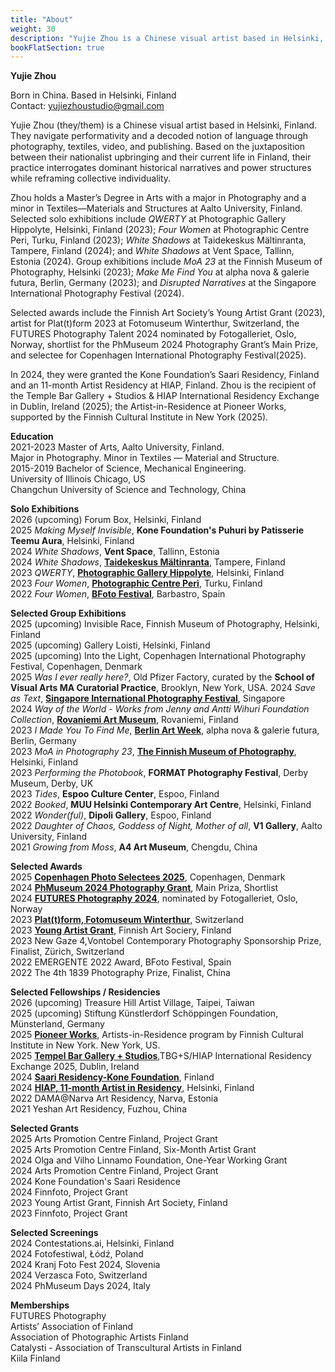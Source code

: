 ```yaml
---
title: "About"
weight: 30
description: "Yujie Zhou is a Chinese visual artist based in Helsinki, Finland. They navigate performativity and a decoded notion of language through photography, textiles, video, and publishing. Based on the juxtaposition between their nationalist upbringing and their current life in Diapora, their practice interrogates dominant historical narratives and power structures while reframing collective individuality.instagram:@yujie.jpg"
bookFlatSection: true
---
```


**Yujie Zhou**   

Born in China. Based in Helsinki, Finland    
Contact: yujiezhoustudio@gmail.com

Yujie Zhou (they/them) is a Chinese visual artist based in Helsinki, Finland. They navigate performativity and a decoded notion of language through photography, textiles, video, and publishing. Based on the juxtaposition between their nationalist upbringing and their current life in Finland, their practice interrogates dominant historical narratives and power structures while reframing collective individuality.

Zhou holds a Master’s Degree in Arts with a major in Photography and a minor in Textiles—Materials and Structures at Aalto University, Finland. Selected solo exhibitions include *QWERTY* at Photographic Gallery Hippolyte, Helsinki, Finland (2023); *Four Women* at Photographic Centre Peri, Turku, Finland (2023); *White Shadows* at Taidekeskus Mältinranta, Tampere, Finland (2024); and *White Shadows* at Vent Space, Tallinn, Estonia (2024). Group exhibitions include *MoA 23* at the Finnish Museum of Photography, Helsinki (2023); *Make Me Find You* at alpha nova & galerie futura, Berlin, Germany (2023); and *Disrupted Narratives* at the Singapore International Photography Festival (2024).

Selected awards include the Finnish Art Society’s Young Artist Grant (2023), artist for Plat(t)form 2023 at Fotomuseum Winterthur, Switzerland, the FUTURES Photography Talent 2024 nominated by Fotogalleriet, Oslo, Norway, shortlist for the PhMuseum 2024 Photography Grant’s Main Prize, and selectee for Copenhagen International Photography Festival(2025).

In 2024, they were granted the Kone Foundation’s Saari Residency, Finland and an 11-month Artist Residency at HIAP, Finland. Zhou is the recipient of the Temple Bar Gallery + Studios & HIAP International Residency Exchange in Dublin, Ireland (2025); the Artist-in-Residence at Pioneer Works, supported by the Finnish Cultural Institute in New York (2025). 


**Education**    
2021-2023	Master of Arts, Aalto University, Finland.        
		Major in Photography. Minor in Textiles — Material and Structure.          
2015-2019	Bachelor of Science, Mechanical Engineering.       
 		University of Illinois Chicago, US       
		Changchun University of Science and Technology, China 



**Solo Exhibitions**  
2026 (upcoming) Forum Box, Helsinki, Finland        
2025 *Making Myself Invisible*,  **Kone Foundation's Puhuri by Patisserie Teemu Aura**, Helsinki, Finland      
2024 *White Shadows*, **Vent Space**, Tallinn, Estonia    
2024  *White Shadows*, [**Taidekeskus Mältinranta**](https://maltinranta.fi/yujie-zhou/), Tampere, Finland   
2023 *QWERTY*, [**Photographic Gallery Hippolyte**](https://hippolyte.fi/en/nayttely/yujie-zhou/), Helsinki, Finland    
2023 *Four Women*, [**Photographic Centre Peri**](https://valokuvakeskusperi.fi/yujie-zhou-four-women-131-122), Turku, Finland     
2022	*Four Women*, [**BFoto Festival**](https://www.bfoto.org/trabajos/yujie-zhou/), Barbastro, Spain


 **Selected Group Exhibitions**  
2025 	(upcoming) Invisible Race, Finnish Museum of Photography, Helsinki, Finland        
2025	(upcoming) Gallery Loisti, Helsinki, Finland         
2025	(upcoming) Into the Light, Copenhagen International Photography Festival, Copenhagen, Denmark        
2025	*Was I ever really here?*, Old Pfizer Factory, curated by the **School of Visual Arts MA Curatorial Practice**, Brooklyn, New York, USA.
2024 *Save as Text*, [**Singapore International Photography Festival**](https://sipf.sg/save-as-text/), Singapore     
2024 *Way of the World - Works from Jenny and Antti Wihuri Foundation Collection*, [**Rovaniemi Art Museum**](https://korundi.fi/fi/kavijalle/tapahtumakalenteri/maailman-menoa-teoksia-jenny-ja-antti-wihurin-rahaston-kokoelmasta), Rovaniemi, Finland     
2023 *I Made You To Find Me*, [**Berlin Art Week**](https://berlinartweek.de/en/event/i-made-you-to-find-me/42dc209a-a8f1-4299-9d65-23562a97c3f3/?t=vernissage), alpha nova & galerie futura, Berlin, Germany  
2023 *MoA in Photography 23*, [**The Finnish Museum of Photography**](https://www.valokuvataiteenmuseo.fi/en/exhibitions/moa-photography-23), Helsinki, Finland   
2023 *Performing the Photobook*, **FORMAT Photography Festival**, Derby Museum, Derby, UK       
2023 *Tides*, **Espoo Culture Center**, Espoo, Finland      
2022	*Booked*, **MUU Helsinki Contemporary Art Centre**, Helsinki, Finland   
2022 *Wonder(ful)*, **Dipoli Gallery**, Espoo, Finland   
2022 *Daughter of Chaos, Goddess of Night, Mother of all*, **V1 Gallery**, Aalto University, Finland   
2021	*Growing from Moss*, **A4 Art Museum**, Chengdu, China

**Selected Awards**    
2025 [**Copenhagen Photo Selectees 2025**](https://copenhagenphotofestival.com/yujie-zhou/), Copenhagen, Denmark    
2024 [**PhMuseum 2024 Photography Grant**](https://phmuseum.com/submissions/save-as-text), Main Priza, Shortlist     
2024 [**FUTURES Photography 2024**](https://www.futures-photography.com/artists/yujie-zhou), nominated by Fotogalleriet, Oslo, Norway        
2023 [**Plat(t)form, Fotomuseum Winterthur**](https://www.fotomuseum.ch/en/photographer-post/yujie-zhou/?filter[]=photographer_year%3A12852&_gl=1*67bvli*_up*MQ..*_ga*MTk0MDM4MDM2My4xNzEyNzY3NDE1*_ga_8DKMYL9P9X*MTcxMjc2NzQxNS4xLjAuMTcxMjc2NzQyMi4wLjAuMA..), Switzerland     
2023 [**Young Artist Grant**](https://www.suomentaideyhdistys.fi/nuorten-taiteilijoiden-apurahat?lang=en), Finnish Art Sociery, Finland     
2023 New Gaze 4,Vontobel Contemporary Photography Sponsorship Prize, Finalist, Zürich, Switzerland  
2022 EMERGENTE 2022 Award, BFoto Festival, Spain  
2022 The 4th 1839 Photography Prize, Finalist, China  


**Selected Fellowships / Residencies**    
2026	(upcoming) Treasure Hill Artist Village, Taipei, Taiwan   
2025 	(upcoming) Stiftung Künstlerdorf Schöppingen Foundation, Münsterland, Germany      
2025 [**Pioneer Works**](https://fciny.org/news/the-fcinys-artists-in-residence-2025), Artists-in-Residence program by Finnish Cultural Institute in New York. New York, US.     
2025 [**Tempel Bar Gallery + Studios**](https://www.templebargallery.com/news/temple-bar-gallery-studios-and-hiap-helsinki-international-artist-programme-announce-the-recipients-of-the-tbg-s-hiap-international-residency-exchange-2025),TBG+S/HIAP International Residency Exchange 2025, Dublin, Ireland      
2024 [**Saari Residency-Kone Foundation**](https://koneensaatio.fi/en/saari-residence/residency-artists/yujie-zhou/), Finland  
2024 [**HIAP, 11-month Artist in Residency**](https://www.hiap.fi/resident/yujie-zhou/), Helsinki, Finland     
2022 DAMA@Narva Art Residency, Narva, Estonia   
2021 Yeshan Art Residency, Fuzhou, China  


**Selected Grants**      
2025	Arts Promotion Centre Finland, Project Grant    
2025	Arts Promotion Centre Finland, Six-Month Artist Grant    
2024	Olga and Vilho Linnamo Foundation, One-Year Working Grant    
2024	Arts Promotion Centre Finland, Project Grant    
2024	Kone Foundation's Saari Residence    
2024	Finnfoto, Project Grant    
2023	Young Artist Grant, Finnish Art Society, Finland   
2023	Finnfoto, Project Grant    


**Selected Screenings**    
2024	Contestations.ai, Helsinki, Finland    
2024	Fotofestiwal, Łódź, Poland    
2024	Kranj Foto Fest 2024, Slovenia    
2024	Verzasca Foto, Switzerland   
2024	PhMuseum Days 2024, Italy    
 
**Memberships**     
FUTURES Photography     
Artists’ Association of Finland     
Association of Photographic Artists Finland    
Catalysti - Association of Transcultural Artists in Finland    
Kiila Finland      


